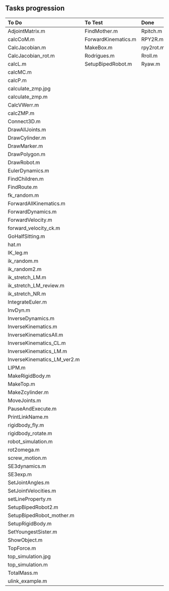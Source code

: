 ## Tasks progression
| To Do    | To Test  | Done     |
| :---     | :---     | :---     |
| AdjointMatrix.m | FindMother.m | Rpitch.m |
| calcCoM.m | ForwardKinematics.m | RPY2R.m |
| CalcJacobian.m | MakeBox.m | rpy2rot.m |
| CalcJacobian_rot.m | Rodrigues.m | Rroll.m |
| calcL.m | SetupBipedRobot.m | Ryaw.m |
| calcMC.m |  |  |
| calcP.m |  |  |
| calculate_zmp.jpg |  |  |
| calculate_zmp.m |  |  |
| CalcVWerr.m |  |  |
| calcZMP.m |  |  |
| Connect3D.m |  |  |
| DrawAllJoints.m |  |  |
| DrawCylinder.m |  |  |
| DrawMarker.m |  |  |
| DrawPolygon.m |  |  |
| DrawRobot.m |  |  |
| EulerDynamics.m |  |  |
| FindChildren.m |  |  |
| FindRoute.m |  |  |
| fk_random.m |  |  |
| ForwardAllKinematics.m |  |  |
| ForwardDynamics.m |  |  |
| ForwardVelocity.m |  |  |
| forward_velocity_ck.m |  |  |
| GoHalfSitting.m |  |  |
| hat.m |  |  |
| IK_leg.m |  |  |
| ik_random.m |  |  |
| ik_random2.m |  |  |
| ik_stretch_LM.m |  |  |
| ik_stretch_LM_review.m |  |  |
| ik_stretch_NR.m |  |  |
| IntegrateEuler.m |  |  |
| InvDyn.m |  |  |
| InverseDynamics.m |  |  |
| InverseKinematics.m |  |  |
| InverseKinematicsAll.m |  |  |
| InverseKinematics_CL.m |  |  |
| InverseKinematics_LM.m |  |  |
| InverseKinematics_LM_ver2.m |  |  |
| LIPM.m |  |  |
| MakeRigidBody.m |  |  |
| MakeTop.m |  |  |
| MakeZcylinder.m |  |  |
| MoveJoints.m |  |  |
| PauseAndExecute.m |  |  |
| PrintLinkName.m |  |  |
| rigidbody_fly.m |  |  |
| rigidbody_rotate.m |  |  |
| robot_simulation.m |  |  |
| rot2omega.m |  |  |
| screw_motion.m |  |  |
| SE3dynamics.m |  |  |
| SE3exp.m |  |  |
| SetJointAngles.m |  |  |
| SetJointVelocities.m |  |  |
| setLineProperty.m |  |  |
| SetupBipedRobot2.m |  |  |
| SetupBipedRobot_mother.m |  |  |
| SetupRigidBody.m |  |  |
| SetYoungestSister.m |  |  |
| ShowObject.m |  |  |
| TopForce.m |  |  |
| top_simulation.jpg |  |  |
| top_simulation.m |  |  |
| TotalMass.m |  |  |
| ulink_example.m |  |  |
